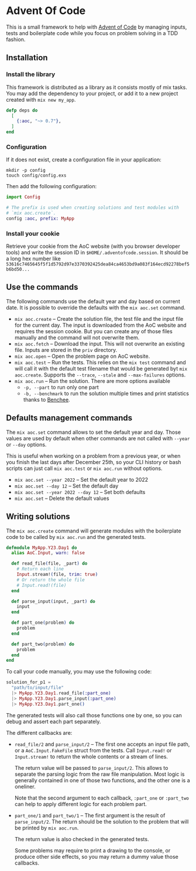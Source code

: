 # Advent Of Code

This is a small framework to help with [Advent of
Code](https://adventofcode.com/) by managing inputs, tests and boilerplate code
while you focus on problem solving in a TDD fashion.

## Installation

### Install the library

This framework is distributed as a library as it consists mostly of mix tasks.
You may add the dependency to your project, or add it to a new project created
with `mix new my_app`.

```elixir
defp deps do
  [
    {:aoc, "~> 0.7"},
  ]
end
```

### Configuration

If it does not exist, create a configuration file in your application:

```
mkdir -p config
touch config/config.exs
```

Then add the following configuration:

```elixir
import Config

# The prefix is used when creating solutions and test modules with
# `mix aoc.create`.
config :aoc, prefix: MyApp
```


### Install your cookie

Retrieve your cookie from the AoC website (with you browser developer tools) and write the session
ID in `$HOME/.adventofcode.session`. It should be a long hex number like
`53616c7465645f5f1d5792d97e3370392425dea84ca4653bd9a083f164ecd92278bef5b6bd50...`


## Use the commands

The following commands use the default year and day based on current date. It is
possible to override the defaults with the `mix aoc.set` command.

* `mix aoc.create` – Create the solution file, the test file and the input file
  for the current day. The input is downloaded from the AoC website and requires
  the session cookie. But you can create any of those files manually and the
  command will not overwrite them.
* `mix aoc.fetch` – Download the input. This will not overwrite an existing
  file. Inputs are stored in the `priv` directory.
* `mix aoc.open` – Open the problem page on AoC website.
* `mix aoc.test` – Run the tests. This relies on the `mix test` command and will
  call it with the default test filename that would be generated byt `mix
  aoc.create`. Supports the `--trace`, `--stale` and `--max-failures` options.
* `mix aoc.run` – Run the solution. There are more options available
  * `-p, --part` to run only one part
  * `-b, --benchmark` to run the solution multiple times and print statistics
    thanks to [Benchee](https://hex.pm/packages/benchee).


## Defaults management commands

The `mix aoc.set` command allows to set the default year and day. Those values
are used by default when other commands are not called with `--year` or `--day`
options.

This is useful when working on a problem from a previous year, or when you
finish the last days after December 25th, so your CLI history or bash scripts
can just call `mix aoc.test` or `mix aoc.run` without options.

* `mix aoc.set --year 2022` – Set the default year to 2022
* `mix aoc.set --day 12` – Set the default day
* `mix aoc.set --year 2022 --day 12` – Set both defaults
* `mix aoc.set` – Delete the default values


## Writing solutions

The `mix aoc.create` command will generate modules with the boilerplate code to
be called by `mix aoc.run` and the generated tests.

```elixir
defmodule MyApp.Y23.Day1 do
  alias AoC.Input, warn: false

  def read_file(file, _part) do
    # Return each line
    Input.stream!(file, trim: true)
    # Or return the whole file
    # Input.read!(file)
  end

  def parse_input(input, _part) do
    input
  end

  def part_one(problem) do
    problem
  end

  def part_two(problem) do
    problem
  end
end
```

To call your code manually, you may use the following code:

```elixir
solution_for_p1 =
  "path/to/input/file"
  |> MyApp.Y23.Day1.read_file(:part_one)
  |> MyApp.Y23.Day1.parse_input(:part_one)
  |> MyApp.Y23.Day1.part_one()
```

The generated tests will also call those functions one by one, so you can debug
and assert each part separately.

The different callbacks are:

* `read_file/2` and `parse_input/2` – The first one accepts an input file path,
  or a `AoC.Input.FakeFile` struct from the tests. Call `Input.read!` or
  `Input.stream!` to return the whole contents or a stream of lines.

  The return value will be passed to `parse_input/2`. This allows to separate
  the parsing logic from the raw file manipulation. Most logic is generally
  contained in one of those two functions, and the other one is a oneliner.

  Note that the second argument to each callback, `:part_one` or `:part_two` can
  help to apply different logic for each problem part.

* `part_one/1` and `part_two/1` – The first argument is the result of
  `parse_input/2`. The return should be the solution to the problem that will be
  printed by `mix aoc.run`.

  The return value is also checked in the generated tests.

  Some problems may require to print a drawing to the console, or produce other
  side effects, so you may return a dummy value those callbacks.

